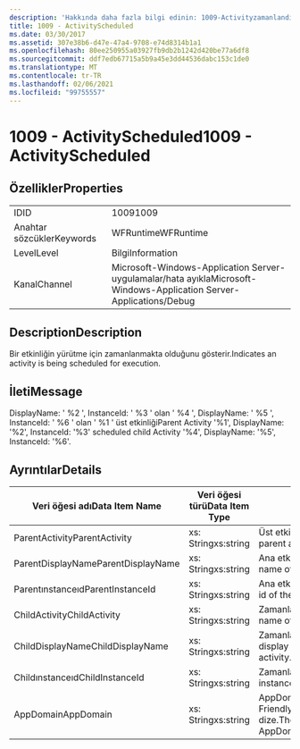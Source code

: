 ```yaml
---
description: 'Hakkında daha fazla bilgi edinin: 1009-Activityzamanlandı'
title: 1009 - ActivityScheduled
ms.date: 03/30/2017
ms.assetid: 307e38b6-d47e-47a4-9708-e74d8314b1a1
ms.openlocfilehash: 80ee250955a03927fb9db2b1242d420be77a6df8
ms.sourcegitcommit: ddf7edb67715a5b9a45e3dd44536dabc153c1de0
ms.translationtype: MT
ms.contentlocale: tr-TR
ms.lasthandoff: 02/06/2021
ms.locfileid: "99755557"
---
```

# <a name="1009---activityscheduled"></a><span data-ttu-id="abada-103">1009 - ActivityScheduled</span><span class="sxs-lookup"><span data-stu-id="abada-103">1009 - ActivityScheduled</span></span>

## <a name="properties"></a><span data-ttu-id="abada-104">Özellikler</span><span class="sxs-lookup"><span data-stu-id="abada-104">Properties</span></span>  
  
|||  
|-|-|  
|<span data-ttu-id="abada-105">ID</span><span class="sxs-lookup"><span data-stu-id="abada-105">ID</span></span>|<span data-ttu-id="abada-106">1009</span><span class="sxs-lookup"><span data-stu-id="abada-106">1009</span></span>|  
|<span data-ttu-id="abada-107">Anahtar sözcükler</span><span class="sxs-lookup"><span data-stu-id="abada-107">Keywords</span></span>|<span data-ttu-id="abada-108">WFRuntime</span><span class="sxs-lookup"><span data-stu-id="abada-108">WFRuntime</span></span>|  
|<span data-ttu-id="abada-109">Level</span><span class="sxs-lookup"><span data-stu-id="abada-109">Level</span></span>|<span data-ttu-id="abada-110">Bilgi</span><span class="sxs-lookup"><span data-stu-id="abada-110">Information</span></span>|  
|<span data-ttu-id="abada-111">Kanal</span><span class="sxs-lookup"><span data-stu-id="abada-111">Channel</span></span>|<span data-ttu-id="abada-112">Microsoft-Windows-Application Server-uygulamalar/hata ayıkla</span><span class="sxs-lookup"><span data-stu-id="abada-112">Microsoft-Windows-Application Server-Applications/Debug</span></span>|  
  
## <a name="description"></a><span data-ttu-id="abada-113">Description</span><span class="sxs-lookup"><span data-stu-id="abada-113">Description</span></span>  

 <span data-ttu-id="abada-114">Bir etkinliğin yürütme için zamanlanmakta olduğunu gösterir.</span><span class="sxs-lookup"><span data-stu-id="abada-114">Indicates an activity is being scheduled for execution.</span></span>  
  
## <a name="message"></a><span data-ttu-id="abada-115">İleti</span><span class="sxs-lookup"><span data-stu-id="abada-115">Message</span></span>  

 <span data-ttu-id="abada-116">DisplayName: ' %2 ', InstanceId: ' %3 ' olan ' %4 ', DisplayName: ' %5 ', InstanceId: ' %6 ' olan ' %1 ' üst etkinliği</span><span class="sxs-lookup"><span data-stu-id="abada-116">Parent Activity '%1', DisplayName: '%2', InstanceId: '%3' scheduled child Activity '%4', DisplayName: '%5', InstanceId: '%6'.</span></span>  
  
## <a name="details"></a><span data-ttu-id="abada-117">Ayrıntılar</span><span class="sxs-lookup"><span data-stu-id="abada-117">Details</span></span>  
  
|<span data-ttu-id="abada-118">Veri öğesi adı</span><span class="sxs-lookup"><span data-stu-id="abada-118">Data Item Name</span></span>|<span data-ttu-id="abada-119">Veri öğesi türü</span><span class="sxs-lookup"><span data-stu-id="abada-119">Data Item Type</span></span>|<span data-ttu-id="abada-120">Description</span><span class="sxs-lookup"><span data-stu-id="abada-120">Description</span></span>|  
|--------------------|--------------------|-----------------|  
|<span data-ttu-id="abada-121">ParentActivity</span><span class="sxs-lookup"><span data-stu-id="abada-121">ParentActivity</span></span>|<span data-ttu-id="abada-122">xs: String</span><span class="sxs-lookup"><span data-stu-id="abada-122">xs:string</span></span>|<span data-ttu-id="abada-123">Üst etkinliğin tür adı.</span><span class="sxs-lookup"><span data-stu-id="abada-123">The type name of the parent activity.</span></span>|  
|<span data-ttu-id="abada-124">ParentDisplayName</span><span class="sxs-lookup"><span data-stu-id="abada-124">ParentDisplayName</span></span>|<span data-ttu-id="abada-125">xs: String</span><span class="sxs-lookup"><span data-stu-id="abada-125">xs:string</span></span>|<span data-ttu-id="abada-126">Ana etkinliğin görünen adı.</span><span class="sxs-lookup"><span data-stu-id="abada-126">The display name of the parent activity.</span></span>|  
|<span data-ttu-id="abada-127">Parentınstanceıd</span><span class="sxs-lookup"><span data-stu-id="abada-127">ParentInstanceId</span></span>|<span data-ttu-id="abada-128">xs: String</span><span class="sxs-lookup"><span data-stu-id="abada-128">xs:string</span></span>|<span data-ttu-id="abada-129">Ana etkinliğin örnek kimliği.</span><span class="sxs-lookup"><span data-stu-id="abada-129">The instance id of the parent activity.</span></span>|  
|<span data-ttu-id="abada-130">ChildActivity</span><span class="sxs-lookup"><span data-stu-id="abada-130">ChildActivity</span></span>|<span data-ttu-id="abada-131">xs: String</span><span class="sxs-lookup"><span data-stu-id="abada-131">xs:string</span></span>|<span data-ttu-id="abada-132">Zamanlanan alt etkinliğin tür adı.</span><span class="sxs-lookup"><span data-stu-id="abada-132">The type name of the scheduled child activity.</span></span>|  
|<span data-ttu-id="abada-133">ChildDisplayName</span><span class="sxs-lookup"><span data-stu-id="abada-133">ChildDisplayName</span></span>|<span data-ttu-id="abada-134">xs: String</span><span class="sxs-lookup"><span data-stu-id="abada-134">xs:string</span></span>|<span data-ttu-id="abada-135">Zamanlanan alt etkinliğin görünen adı.</span><span class="sxs-lookup"><span data-stu-id="abada-135">The display name of the scheduled child activity.</span></span>|  
|<span data-ttu-id="abada-136">Childınstanceıd</span><span class="sxs-lookup"><span data-stu-id="abada-136">ChildInstanceId</span></span>|<span data-ttu-id="abada-137">xs: String</span><span class="sxs-lookup"><span data-stu-id="abada-137">xs:string</span></span>|<span data-ttu-id="abada-138">Zamanlanan alt etkinliğin örnek kimliği.</span><span class="sxs-lookup"><span data-stu-id="abada-138">The instance id of the scheduled child activity.</span></span>|  
|<span data-ttu-id="abada-139">AppDomain</span><span class="sxs-lookup"><span data-stu-id="abada-139">AppDomain</span></span>|<span data-ttu-id="abada-140">xs: String</span><span class="sxs-lookup"><span data-stu-id="abada-140">xs:string</span></span>|<span data-ttu-id="abada-141">AppDomain. CurrentDomain. FriendlyName tarafından döndürülen dize.</span><span class="sxs-lookup"><span data-stu-id="abada-141">The string returned by AppDomain.CurrentDomain.FriendlyName.</span></span>|

